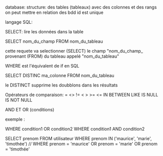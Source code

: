 database: structure: des tables (tableaux) avec des colonnes et des rangs 
on peut mettre en relation des bdd
id est unique

langage SQL:

SELECT: lire les données dans la table

SELECT nom_du_champ
FROM nom_du_tableau

cette requete va selectionner (SELECT) le champ "nom_du_champ_ provenant (FROM) du tableau appelé "nom_du_tableau"

WHERE est l'équivalent de if en SQL

SELECT DISTINC ma_colonne
FROM nom_du_tableau

le DISTINCT supprime les doubblons dans les résultats

Opérateurs de comparaison:
= <> != < > >= <=
IN
BETWEEN
LIKE
IS NULL
IS NOT NULL

AND ET OR (conditions)

exemple :

WHERE condition1 OR condition2
WHERE condition1 AND condition2

SELECT prenom
FROM utilisateur
WHERE prenom IN ('maurice', 'marie', 'timothée') // WHERE prenom = 'maurice' OR prenom = 'marie' OR prenom = 'timothée'